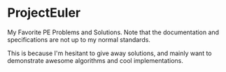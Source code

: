 # ProjectEuler
My Favorite PE Problems and Solutions. Note that the documentation and specifications are not up to my normal standards.

This is because I'm hesitant to give away solutions, and mainly want to demonstrate awesome algorithms and cool implementations.
